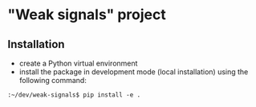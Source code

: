 # "Weak signals" project

## Installation

- create a Python virtual environment
- install the package in development mode (local installation) using the following command:

```:~/dev/weak-signals$ pip install -e .```


